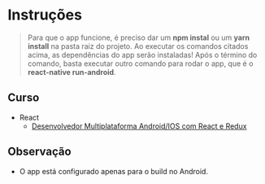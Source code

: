 # Instruções
> Para que o app funcione, é preciso dar um **npm instal** ou um **yarn install** na pasta raiz do projeto. Ao executar os comandos citados acima, as dependências do app serão instaladas!
Após o término do comando, basta executar outro comando para rodar o app, que é o **react-native run-android**.

## Curso
- React
    - [Desenvolvedor Multiplataforma Android/IOS com React e Redux](https://www.udemy.com/desenvolvedor-multiplataforma-androidios-com-react-e-redux/learn/v4/overview)

## Observação
- O app está configurado apenas para o build no Android.